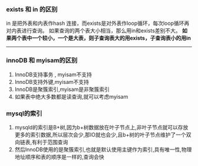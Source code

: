 ### exists 和 in 的区别 
in 是把外表和内表作hash 连接，而exists是对外表作loop循环，每次loop循环再对内表进行查询。
如果查询的两个表大小相当，那么用in和exists差别不大。
**如果两个表中一个较小，一个是大表，则子查询表大的用exists，子查询表小的用in**

---

### innoDB 和 myisam的区别
1. InnoDB支持事务 , myisam不支持
2. InnoDB支持外键,myisam不支持
3. InnoDB是聚簇索引,myisam是非聚簇索引
4. 如果表中绝大多数都是读查询,就可以考虑myisam


### mysql的索引
1. mysqld的索引是B+树,因为b+树数据放在叶子节点上,非叶子节点就可以存放更多的索引数据,所以层次会少,那IO就也会少,且b+树的叶子节点维护了一个双向链表,有利于范围查询
2. 然后InnoDB使用的是聚簇索引,也就是默认使用主键作为索引,具有唯一性,物理地址顺序和表的顺序是一样的,查询会快

